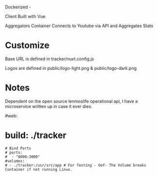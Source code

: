 Dockerized -

Client Built with Vue

Aggregators Container Connects to Youtube via API and Aggregates Stats 
# Customize
Base URL is defined in tracker/nuxt.config.js

Logos are defined in public/logo-light.png & public/logo-dark.png


# Notes
Dependent on the open source lenmoslife operational api, I have a microservice written up in case it ever dies.

  #web:
   # build: ./tracker
    # Bind Ports
    # ports:
    #  - "8000:3000" 
    #volumes:
    # - ./tracker:/usr/src/app # For Testing - Oof- The Volume breaks Container if not running Linux.
